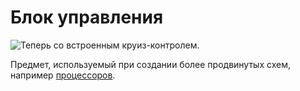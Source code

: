 # Блок управления

![Теперь со встроенным круиз-контролем.](oredict:opencomputers:materialCU)

Предмет, используемый при создании более продвинутых схем, например [процессоров](cpu1.md).
